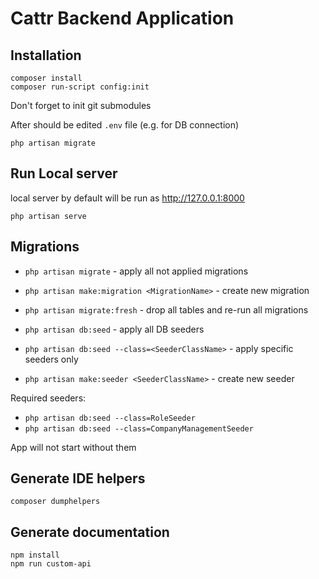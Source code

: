 # Cattr Backend Application

## Installation

```
composer install
composer run-script config:init
```

Don't forget to init git submodules

After should be edited `.env` file (e.g. for DB connection)

```
php artisan migrate
```

## Run Local server

local server by default will be run as <http://127.0.0.1:8000>

```
php artisan serve
```

## Migrations

- `php artisan migrate` - apply all not applied migrations
- `php artisan make:migration <MigrationName>` - create new migration
- `php artisan migrate:fresh` - drop all tables and re-run all migrations

- `php artisan db:seed` - apply all DB seeders
- `php artisan db:seed --class=<SeederClassName>` - apply specific seeders only
- `php artisan make:seeder <SeederClassName>` - create new seeder

Required seeders:

- `php artisan db:seed --class=RoleSeeder`
- `php artisan db:seed --class=CompanyManagementSeeder`

App will not start without them

## Generate IDE helpers

```
composer dumphelpers
```

## Generate documentation

```
npm install
npm run custom-api
```

